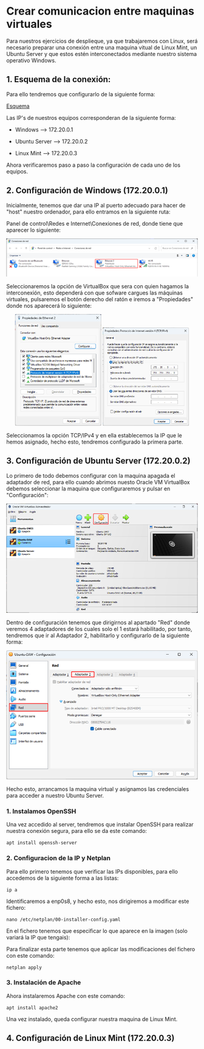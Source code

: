 # Crear comunicacion entre maquinas virtuales

Para nuestros ejercicios de desplieque, ya que trabajaremos con Linux, será necesario preparar una conexión entre una 
maquina vitual de Linux Mint, un Ubuntu Server y que estos estén interconectados mediante nuestro sistema operativo
Windows.

## 1. Esquema de la conexión:

Para ello tendremos que configurarlo de la siguiente forma:

[Esquema]()

Las IP's de nuestros equipos corresponderan de la siguiente forma:

 * Windows       --> 172.20.0.1

 * Ubuntu Server --> 172.20.0.2

 * Linux Mint    --> 172.20.0.3

Ahora verificaremos paso a paso la configuración de cada uno de los equipos.

## 2. Configuración de Windows (172.20.0.1)

Inicialmente, tenemos que dar una IP al puerto adecuado para hacer de "host" nuestro ordenador, para ello entramos en la
siguiente ruta:

Panel de control\Redes e Internet\Conexiones de red, donde tiene que aparecer lo siguiente:

![Conexoines](../Imagenes/6.png)

Seleccionaremos la opción de VirtualBox que sera con quien hagamos la interconexión, esto dependerá con que sofware cargues 
las máquinas virtuales, pulsaremos el botón derecho del ratón e iremos a "Propiedades" donde nos aparecerá lo siguiente:

<p align="center">
  <img src="../Imagenes/7.png" alt="Propiedades" width="45%" />
  
  <img src="../Imagenes/8.png" alt="TCP/IPv4" width="45%" />
</p>

Seleccionamos la opción TCP/IPv4 y en ella establecemos la IP que le hemos asignado, hecho esto, tendremos configurado la primera parte.

## 3. Configuración de Ubuntu Server (172.20.0.2)

Lo primero de todo debemos configurar con la maquina apagada el adaptador de red, para ello cuando abrimos nuesto 
Oracle VM VirtualBox debemos seleccionar la maquina que configuraremos y pulsar en "Configuración":

![VirtualBox](../Imagenes/9.png)

Dentro de configuración tenemos que dirigirnos al apartado "Red" donde veremos 4 adaptadores de los cuales solo el 1 estará 
habilitado, por tanto, tendremos que ir al Adaptador 2, habilitarlo y configurarlo de la siguiente forma:

![Conexoines](../Imagenes/10.png)

Hecho esto, arrancamos la maquina virtual y asignamos las credenciales para acceder a nuestro Ubuntu Server.

### 1. Instalamos OpenSSH

Una vez accedido al server, tendremos que instalar OpenSSH para realizar nuestra conexión segura, para ello se da este comando:

```
apt install openssh-server
```

### 2. Configuracion de la IP y Netplan

Para ello primero tenemos que verificar las IPs disponibles, para ello accedemos de la siguiente forma a las listas:

```
ip a
```

Identificaremos a enp0s8, y hecho esto, nos dirigiremos a modificar este fichero:

``` 
nano /etc/netplan/00-installer-config.yaml
 ```
En el fichero tenemos que especificar lo que aparece en la imagen (solo variará la IP que tengais):

Para finalizar esta parte tenemos que aplicar las modificaciones del fichero con este comando:

```
netplan apply
```
### 3. Instalación de Apache

Ahora instalaremos Apache con este comando:

```
apt install apache2
```
Una vez instalado, queda configurar nuestra maquina de Linux Mint.

## 4. Configuración de Linux Mint (172.20.0.3)


